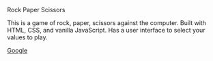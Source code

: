 Rock Paper Scissors

This is a game of rock, paper, scissors against the computer. Built with HTML, CSS, and vanilla JavaScript. Has a user interface to select your values to play.

<a href="https://evan1mclean.github.io/rock-paper-scissors/" target="_blank">Google</a>